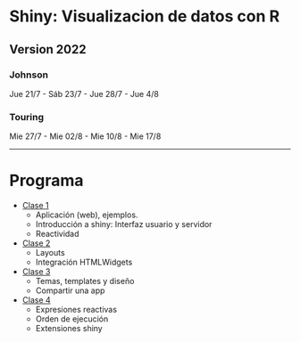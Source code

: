 # Shiny: Visualizacion de datos con R

## Version 2022

### Johnson 

Jue 21/7 - Sáb 23/7 - Jue 28/7 - Jue 4/8


### Touring

Mie 27/7 - Mie 02/8 - Mie 10/8 - Mie 17/8


---

# Programa

- [Clase 1](https://jkunst.com/shiny-visualizacion-de-datos-con-R/clase-01.html)
  - Aplicación (web), ejemplos.
  - Introducción a shiny: Interfaz usuario y servidor
  - Reactividad
- [Clase 2](https://jkunst.com/shiny-visualizacion-de-datos-con-R/clase-02.html)
  - Layouts  
  - Integración HTMLWidgets
- [Clase 3](https://jkunst.com/shiny-visualizacion-de-datos-con-R/clase-03.html)
  - Temas, templates y diseño    
  - Compartir una app
- [Clase 4](https://jkunst.com/shiny-visualizacion-de-datos-con-R/clase-04.html)
  - Expresiones reactivas
  - Orden de ejecución  
  - Extensiones shiny
